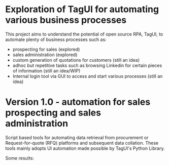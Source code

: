 # Exploration of TagUI for automating various business processes
This project aims to understand the potential of open source RPA, TagUI, to automate plenty of business processes such as:
- prospecting for sales (explored)
- sales administration (explored)
- custom generation of quotations for customers (still an idea)
- adhoc but repetitive tasks such as browsing Linkedin for certain pieces of information (still an idea/WIP)
- Internal login tool via GUI to access and start various processes (still an idea)

# Version 1.0 - automation for sales prospecting and sales administration
Script based tools for automating data retrieval from procurement or Request-for-quote (RFQ) platforms and subsequent data collation.
These tools mainly adopts UI automation made possible by TagUI's Python Library.

Some results:
